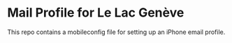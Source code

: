 # Mail Profile for Le Lac Genève

This repo contains a mobileconfig file for setting up an iPhone email profile.